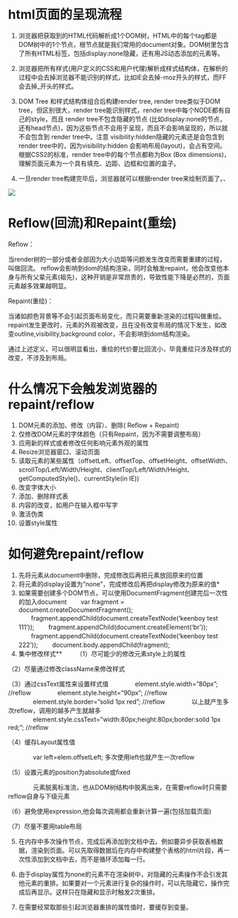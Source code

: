 # html页面的呈现流程
1. 浏览器把获取到的HTML代码解析成1个DOM树，HTML中的每个tag都是DOM树中的1个节点，根节点就是我们常用的document对象。DOM树里包含了所有HTML标签，包括display:none隐藏，还有用JS动态添加的元素等。

2. 浏览器把所有样式(用户定义的CSS和用户代理)解析成样式结构体，在解析的过程中会去掉浏览器不能识别的样式，比如IE会去掉-moz开头的样式，而FF会去掉_开头的样式。

3. DOM Tree 和样式结构体组合后构建render tree, render tree类似于DOM tree，但区别很大，render tree能识别样式，render tree中每个NODE都有自己的style，而且 render tree不包含隐藏的节点 (比如display:none的节点，还有head节点)，因为这些节点不会用于呈现，而且不会影响呈现的，所以就不会包含到 render tree中。注意 visibility:hidden隐藏的元素还是会包含到 render tree中的，因为visibility:hidden 会影响布局(layout)，会占有空间。根据CSS2的标准，render tree中的每个节点都称为Box (Box dimensions)，理解页面元素为一个具有填充、边距、边框和位置的盒子。

4. 一旦render tree构建完毕后，浏览器就可以根据render tree来绘制页面了。、

![](http://css88.b0.upaiyun.com/css88/2014/08/8_1.jpg)

# Reflow(回流)和Repaint(重绘)
Reflow：

当render树的一部分或者全部因为大小边距等问题发生改变而需要重建的过程，叫做回流。
reflow会影响到dom的结构渲染，同时会触发repaint，他会改变他本身与所有父辈元素(祖先)，这种开销是非常昂贵的，导致性能下降是必然的，页面元素越多效果越明显。

Repaint(重绘)：

当诸如颜色背景等不会引起页面布局变化，而只需要重新渲染的过程叫做重绘。
repaint发生更改时，元素的外观被改变，且在没有改变布局的情况下发生，如改变outline,visibility,background color，不会影响到dom结构渲染。

通过上述定义，可以很明显看出，重绘的代价要比回流小，毕竟重绘只涉及样式的改变，不涉及到布局。

# 什么情况下会触发浏览器的repaint/reflow

1. DOM元素的添加、修改（内容）、删除( Reflow + Repaint) 
2. 仅修改DOM元素的字体颜色（只有Repaint，因为不需要调整布局） 
3. 应用新的样式或者修改任何影响元素外观的属性 
4. Resize浏览器窗口、滚动页面 
5. 读取元素的某些属性（offsetLeft、offsetTop、offsetHeight、offsetWidth、 scrollTop/Left/Width/Height、clientTop/Left/Width/Height、getComputedStyle()、currentStyle(in IE)) 
6. 改变字体大小 
7. 添加、删除样式表 
8. 内容的改变，如用户在输入框中写字 
9. 激活伪类 
10. 设置style属性

# 如何避免repaint/reflow
1. 先将元素从document中删除，完成修改后再把元素放回原来的位置 
2. 将元素的display设置为”none”，完成修改后再把display修改为原来的值* 
3. 如果需要创建多个DOM节点，可以使用DocumentFragment创建完后一次性的加入document 
　　var fragment = document.createDocumentFragment(); 
　　fragment.appendChild(document.createTextNode(‘keenboy test 111’)); 
　　fragment.appendChild(document.createElement(‘br’)); 
　　fragment.appendChild(document.createTextNode(‘keenboy test 222’)); 
　　document.body.appendChild(fragment); 
4. 集中修改样式**　　 
（1）尽可能少的修改元素style上的属性　　
 
（2）尽量通过修改className来修改样式　　 

（3）通过cssText属性来设置样式值 
　　　　element.style.width=”80px”; //reflow 
　　　　element.style.height=”90px”; //reflow 
　　　　element.style.border=”solid 1px red”; //reflow 
　　　　以上就产生多次reflow，调用的越多产生就越多 
　　　　element.style.cssText=”width:80px;height:80px;border:solid 1px red;”; //reflow 

（4）缓存Layout属性值 

　　　　var left=elem.offsetLeft; 多次使用left也就产生一次reflow 　　 

（5）设置元素的position为absolute或fixed 

　　　　元素脱离标准流，也从DOM树结构中脱离出来，在需要reflow时只需要reflow自身与下级元素 　　 

（6）避免使用expression,他会每次调用都会重新计算一遍(包括加载页面)　 

（7）尽量不要用table布局 

5. 在内存中多次操作节点，完成后再添加到文档中去。例如要异步获取表格数据，渲染到页面。可以先取得数据后在内存中构建整个表格的html片段，再一次性添加到文档中去，而不是循环添加每一行。
 
6. 由于display属性为none的元素不在渲染树中，对隐藏的元素操作不会引发其他元素的重排。如果要对一个元素进行复杂的操作时，可以先隐藏它，操作完成后再显示。这样只在隐藏和显示时触发2次重排。 

7. 在需要经常取那些引起浏览器重排的属性值时，要缓存到变量。 

